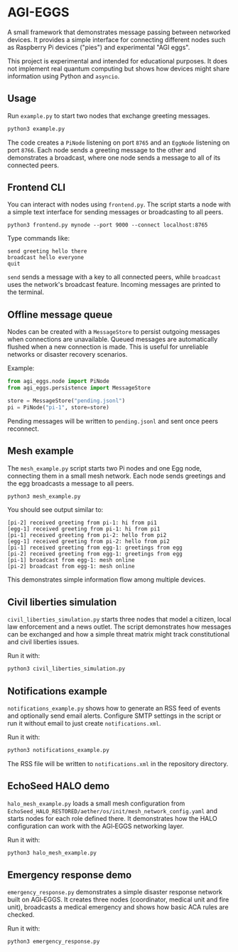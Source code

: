 # AGI-EGGS

A small framework that demonstrates message passing between networked devices.
It provides a simple interface for connecting different nodes such as
Raspberry Pi devices ("pies") and experimental "AGI eggs".

This project is experimental and intended for educational purposes. It does not
implement real quantum computing but shows how devices might share information
using Python and `asyncio`.

## Usage

Run `example.py` to start two nodes that exchange greeting messages.

```bash
python3 example.py
```

The code creates a `PiNode` listening on port `8765` and an `EggNode` listening
on port `8766`. Each node sends a greeting message to the other and demonstrates
a broadcast, where one node sends a message to all of its connected peers.

## Frontend CLI

You can interact with nodes using `frontend.py`. The script starts a node
with a simple text interface for sending messages or broadcasting to all peers.

```
python3 frontend.py mynode --port 9000 --connect localhost:8765
```

Type commands like:

```
send greeting hello there
broadcast hello everyone
quit
```

`send` sends a message with a key to all connected peers, while `broadcast`
uses the network's broadcast feature. Incoming messages are printed to the
terminal.

## Offline message queue

Nodes can be created with a `MessageStore` to persist outgoing messages when
connections are unavailable. Queued messages are automatically flushed when a
new connection is made. This is useful for unreliable networks or disaster
recovery scenarios.

Example:

```python
from agi_eggs.node import PiNode
from agi_eggs.persistence import MessageStore

store = MessageStore("pending.jsonl")
pi = PiNode("pi-1", store=store)
```

Pending messages will be written to `pending.jsonl` and sent once peers
reconnect.

## Mesh example

The `mesh_example.py` script starts two Pi nodes and one Egg node, connecting
them in a small mesh network. Each node sends greetings and the egg broadcasts
a message to all peers.

```bash
python3 mesh_example.py
```

You should see output similar to:

```
[pi-2] received greeting from pi-1: hi from pi1
[egg-1] received greeting from pi-1: hi from pi1
[pi-1] received greeting from pi-2: hello from pi2
[egg-1] received greeting from pi-2: hello from pi2
[pi-1] received greeting from egg-1: greetings from egg
[pi-2] received greeting from egg-1: greetings from egg
[pi-1] broadcast from egg-1: mesh online
[pi-2] broadcast from egg-1: mesh online
```

This demonstrates simple information flow among multiple devices.

## Civil liberties simulation

`civil_liberties_simulation.py` starts three nodes that model a citizen, local
law enforcement and a news outlet. The script demonstrates how messages can be
exchanged and how a simple threat matrix might track constitutional and civil
liberties issues.

Run it with:

```bash
python3 civil_liberties_simulation.py
```

## Notifications example

`notifications_example.py` shows how to generate an RSS feed of events and optionally send email alerts. Configure SMTP settings in the script or run it without email to just create `notifications.xml`.

Run it with:

```bash
python3 notifications_example.py
```

The RSS file will be written to `notifications.xml` in the repository directory.

## EchoSeed HALO demo

`halo_mesh_example.py` loads a small mesh configuration from `EchoSeed_HALO_RESTORED/aether/os/init/mesh_network_config.yaml` and starts nodes for each role defined there. It demonstrates how the HALO configuration can work with the AGI‑EGGS networking layer.

Run it with:

```bash
python3 halo_mesh_example.py
```

## Emergency response demo

`emergency_response.py` demonstrates a simple disaster response network built on
AGI‑EGGS. It creates three nodes (coordinator, medical unit and fire unit),
broadcasts a medical emergency and shows how basic ACA rules are checked.

Run it with:

```bash
python3 emergency_response.py
```
